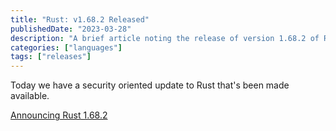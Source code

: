 ```yaml
---
title: "Rust: v1.68.2 Released"
publishedDate: "2023-03-28"
description: "A brief article noting the release of version 1.68.2 of Rust"
categories: ["languages"]
tags: ["releases"]
---
```


Today we have a security oriented update to Rust that's been made available.

[Announcing Rust 1.68.2](https://blog.rust-lang.org/2023/03/28/Rust-1.68.2.html)
